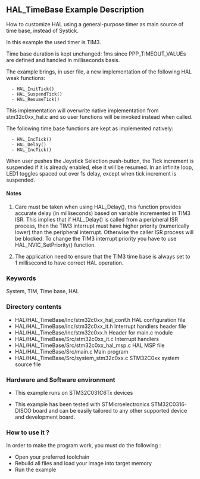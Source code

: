 ## <b>HAL_TimeBase Example Description</b>

How to customize HAL using a general-purpose timer as main source of time base, instead of Systick.

In this example the used timer is TIM3.

Time base duration is kept unchanged: 1ms  since PPP_TIMEOUT_VALUEs are defined 
and handled in milliseconds basis.

The example brings, in user file, a new implementation of the following HAL weak functions:

      - HAL_InitTick() 
      - HAL_SuspendTick()
      - HAL_ResumeTick()

This implementation will overwrite native implementation from stm32c0xx_hal.c and so user functions will be invoked instead when called.

The following time base functions are kept as implemented natively:

      - HAL_IncTick()
      - HAL_Delay()
      - HAL_IncTick()

When user pushes the Joystick Selection push-button, the Tick increment is suspended if it is already enabled, else it will be resumed.
In an infinite loop, LED1 toggles spaced out over 1s delay, except when tick increment is suspended.

#### <b>Notes</b>

 1. Care must be taken when using HAL_Delay(), this function provides accurate delay (in milliseconds)
    based on variable incremented in TIM3 ISR. This implies that if HAL_Delay() is called from
    a peripheral ISR process, then the TIM3 interrupt must have higher priority (numerically lower)
    than the peripheral interrupt. Otherwise the caller ISR process will be blocked.
    To change the TIM3 interrupt priority you have to use HAL_NVIC_SetPriority() function.
      
 2. The application need to ensure that the TIM3 time base is always set to 1 millisecond
    to have correct HAL operation.

### <b>Keywords</b>

System, TIM, Time base, HAL

### <b>Directory contents</b>

  - HAL/HAL_TimeBase/Inc/stm32c0xx_hal_conf.h    HAL configuration file
  - HAL/HAL_TimeBase/Inc/stm32c0xx_it.h          Interrupt handlers header file
  - HAL/HAL_TimeBase/Inc/stm32c0xx.h             Header for main.c module  
  - HAL/HAL_TimeBase/Src/stm32c0xx_it.c          Interrupt handlers
  - HAL/HAL_TimeBase/Src/stm32c0xx_hal_msp.c     HAL MSP file
  - HAL/HAL_TimeBase/Src/main.c                        Main program
  - HAL/HAL_TimeBase/Src/system_stm32c0xx.c      STM32C0xx system source file

### <b>Hardware and Software environment</b>

  - This example runs on STM32C031C6Tx devices
    
  - This example has been tested with STMicroelectronics STM32C0316-DISCO board and can be
    easily tailored to any other supported device and development board.      

### <b>How to use it ?</b>

In order to make the program work, you must do the following :

 - Open your preferred toolchain 
 - Rebuild all files and load your image into target memory
 - Run the example


